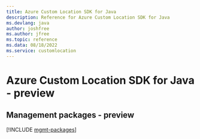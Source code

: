```yaml
---
title: Azure Custom Location SDK for Java
description: Reference for Azure Custom Location SDK for Java
ms.devlang: java
author: joshfree
ms.author: jfree
ms.topic: reference
ms.data: 08/18/2022
ms.service: customlocation
---
```

# Azure Custom Location SDK for Java - preview

## Management packages - preview
[!INCLUDE [mgmt-packages](custom-location-mgmt-index.md)]
